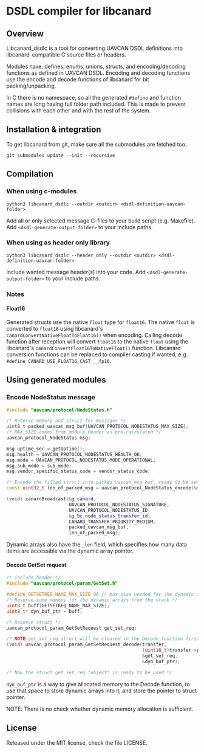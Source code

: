 # DSDL compiler for libcanard

## Overview

Libcanard_dsdlc is a tool for converting UAVCAN DSDL definitions into libcanard-compatible C source files or headers.

Modules have: defines, enums, unions, structs, and encoding/decoding functions as defined in UAVCAN DSDL.
Encoding and decoding functions use the encode and decode functions of libcanard for bit packing/unpacking.

In C there is no namespace, so all the generated `#define` and function names are long having full folder path included.
This is made to prevent collisions with each other and with the rest of the system.

## Installation & integration

To get libcanard from git, make sure all the submodules are fetched too.

```
git submodules update --init --recursive
```

## Compilation

### When using c-modules

```
python3 libcanard_dsdlc --outdir <outdir> <dsdl-definition-uavcan-folder>
```

Add all or only selected message C-files to your build script (e.g. Makefile).
Add `<dsdl-generate-output-folder>` to your include paths.

### When using as header only library

```
python3 libcanard_dsdlc --header_only --outdir <outdir> <dsdl-definition-uavcan-folder>
```

Include wanted message header(s) into your code.
Add `<dsdl-generate-output-folder>` to your include paths.

### Notes

#### Float16

Generated structs use the native `float` type for `float16`.
The native `float` is converted to `float16` using libcanard's `canardConvertNativeFloatToFloat16()` when encoding.
Calling decode function after reception will convert `float16` to the native `float` using the libcanard's
`canardConvertFloat16ToNativeFloat()` function.
Libcanard conversion functions can be replaced to compiler casting if wanted,
e.g. `#define CANARD_USE_FLOAT16_CAST __fp16`.

## Using generated modules

### Encode NodeStatus message

```cpp
#include "uavcan/protocol/NodeStatus.h"

/* Reserve memory and struct for messages */
uint8_t packed_uavcan_msg_buf[UAVCAN_PROTOCOL_NODESTATUS_MAX_SIZE];
/* MAX_SIZE comes from module header as pre-calculated */
uavcan_protocol_NodeStatus msg;

msg.uptime_sec = getUptime();
msg.health = UAVCAN_PROTOCOL_NODESTATUS_HEALTH_OK;
msg.mode = UAVCAN_PROTOCOL_NODESTATUS_MODE_OPERATIONAL;
msg.sub_mode = sub_mode;
msg.vendor_specific_status_code = vendor_status_code;

/* Encode the filled struct into packed_uavcan_msg_buf, ready to be sent */
const uint32_t len_of_packed_msg = uavcan_protocol_NodeStatus_encode(&msg, packed_uavcan_msg_buf);

(void) canardBroadcast(&g_canard,
                       UAVCAN_PROTOCOL_NODESTATUS_SIGNATURE,
                       UAVCAN_PROTOCOL_NODESTATUS_ID,
                       &g_bc_node_status_transfer_id,
                       CANARD_TRANSFER_PRIORITY_MEDIUM,
                       packed_uavcan_msg_buf,
                       len_of_packed_msg);
```

Dynamic arrays also have the `_len` field,
which specifies how many data items are accessible via the dynamic array pointer.

#### Decode GetSet request

```cpp
/* include header */
#include "uavcan/protocol/param/GetSet.h"

#define GETSETREQ_NAME_MAX_SIZE 96 // max size needed for the dynamic arrays
/* Reserve some memory for the dynamic arrays from the stack */
uint8_t buff[GETSETREQ_NAME_MAX_SIZE];
uint8_t* dyn_buf_ptr = buff;

/* Reserve struct */
uavcan_protocol_param_GetSetRequest get_set_req;

/* NOTE get_set_req struct will be cleared in the Decode function first */
(void) uavcan_protocol_param_GetSetRequest_decode(transfer,
                                                  (uint16_t)transfer->payload_len,
                                                  &get_set_req,
                                                  &dyn_buf_ptr);

/* Now the struct get_set_req "object" is ready to be used */
```

`dyn_buf_ptr` is a way to give allocated memory to the Decode function,
to use that space to store dynamic arrays into it, and store the pointer to struct pointer.

NOTE: There is no check whether dynamic memory allocation is sufficient.

## License

Released under the MIT license, check the file LICENSE.
